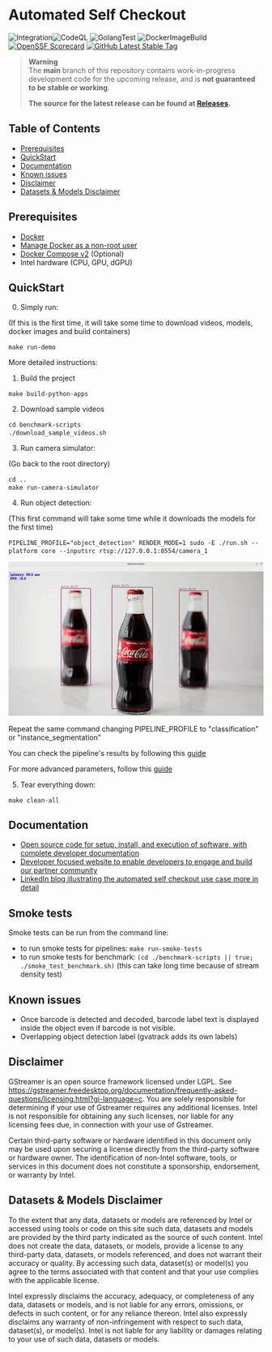 # Automated Self Checkout

![Integration](https://github.com/intel-retail/automated-self-checkout/actions/workflows/integration.yaml/badge.svg?branch=main)![CodeQL](https://github.com/intel-retail/automated-self-checkout/actions/workflows/codeql.yaml/badge.svg?branch=main) ![GolangTest](https://github.com/intel-retail/automated-self-checkout/actions/workflows/gotest.yaml/badge.svg?branch=main) ![DockerImageBuild](https://github.com/intel-retail/automated-self-checkout/actions/workflows/build.yaml/badge.svg?branch=main)  [![OpenSSF Scorecard](https://api.securityscorecards.dev/projects/github.com/intel-retail/automated-self-checkout/badge)](https://api.securityscorecards.dev/projects/github.com/intel-retail/automated-self-checkout) [![GitHub Latest Stable Tag](https://img.shields.io/github/v/tag/intel-retail/automated-self-checkout?sort=semver&label=latest-stable)](https://github.com/intel-retail/automated-self-checkout/releases)

> **Warning**  
> The **main** branch of this repository contains work-in-progress development code for the upcoming release, and is **not guaranteed to be stable or working**.
>
> **The source for the latest release can be found at [Releases](https://github.com/intel-retail/automated-self-checkout/releases).**


## Table of Contents

- [Prerequisites](#prerequisites)
- [QuickStart](#quickstart)
- [Documentation](#documentation)
- [Known issues](#known-issues)
- [Disclaimer](#disclaimer)
- [Datasets & Models Disclaimer](#datasets--models-disclaimer)

## Prerequisites

- [Docker](https://docs.docker.com/engine/install/ubuntu/) 
- [Manage Docker as a non-root user](https://docs.docker.com/engine/install/linux-postinstall/)
- [Docker Compose v2](https://docs.docker.com/compose/) (Optional)
- Intel hardware (CPU, GPU, dGPU)

## QuickStart

0. Simply run:

(If this is the first time, it will take some time to download videos, models, docker images and build containers)

```
make run-demo
```

More detailed instructions:

1. Build the project

```
make build-python-apps
```

2. Download sample videos
```
cd benchmark-scripts
./download_sample_videos.sh
```

3. Run camera simulator:

(Go back to the root directory)

```
cd ..
make run-camera-simulator
```

4. Run object detection:

(This first command will take some time while it downloads the models for the first time)
```
PIPELINE_PROFILE="object_detection" RENDER_MODE=1 sudo -E ./run.sh --platform core --inputsrc rtsp://127.0.0.1:8554/camera_1
```
<div align="center"><img src="detection.gif" width=900/></div>

Repeat the same command changing PIPELINE_PROFILE to "classification" or "instance_segmentation"

You can check the pipeline's results by following this [guide](https://intel-retail.github.io/automated-self-checkout/OVMS/quick_pipelinerun.html#run-instance-segmentation)

For more advanced parameters, follow this [guide](https://intel-retail.github.io/automated-self-checkout/OVMS/pipelinerun.html#run-pipeline-with-different-input-sourceinputsrc-types)

5. Tear everything down:

```
make clean-all
```

## Documentation

- [Open source code for setup, install, and execution of software, with complete developer documentation](https://intel-retail.github.io/automated-self-checkout/)
- [Developer focused website to enable developers to engage and build our partner community](https://www.intel.com/content/www/us/en/developer/articles/reference-implementation/automated-self-checkout.html)
- [LinkedIn blog illustrating the automated self checkout use case more in detail](https://www.linkedin.com/pulse/retail-innovation-unlocked-open-source-vision-enabled-mohideen/)

## Smoke tests

Smoke tests can be run from the command line:

- to run smoke tests for pipelines: `make run-smoke-tests`
- to run smoke tests for benchmark: `(cd ./benchmark-scripts || true; ./smoke_test_benchmark.sh)`  (this can take long time because of stream density test)

## Known issues

- Once barcode is detected and decoded, barcode label text is displayed inside the object even if barcode is not visible.
- Overlapping object detection label (gvatrack adds its own labels)

## Disclaimer

GStreamer is an open source framework licensed under LGPL. See https://gstreamer.freedesktop.org/documentation/frequently-asked-questions/licensing.html?gi-language=c.  You are solely responsible for determining if your use of Gstreamer requires any additional licenses.  Intel is not responsible for obtaining any such licenses, nor liable for any licensing fees due, in connection with your use of Gstreamer.

Certain third-party software or hardware identified in this document only may be used upon securing a license directly from the third-party software or hardware owner. The identification of non-Intel software, tools, or services in this document does not constitute a sponsorship, endorsement, or warranty by Intel.

## Datasets & Models Disclaimer

To the extent that any data, datasets or models are referenced by Intel or accessed using tools or code on this site such data, datasets and models are provided by the third party indicated as the source of such content. Intel does not create the data, datasets, or models, provide a license to any third-party data, datasets, or models referenced, and does not warrant their accuracy or quality.  By accessing such data, dataset(s) or model(s) you agree to the terms associated with that content and that your use complies with the applicable license.

Intel expressly disclaims the accuracy, adequacy, or completeness of any data, datasets or models, and is not liable for any errors, omissions, or defects in such content, or for any reliance thereon. Intel also expressly disclaims any warranty of non-infringement with respect to such data, dataset(s), or model(s). Intel is not liable for any liability or damages relating to your use of such data, datasets or models.
